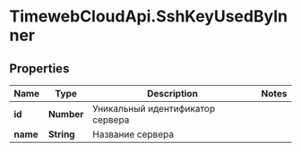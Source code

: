 # TimewebCloudApi.SshKeyUsedByInner

## Properties

Name | Type | Description | Notes
------------ | ------------- | ------------- | -------------
**id** | **Number** | Уникальный идентификатор сервера | 
**name** | **String** | Название сервера | 


